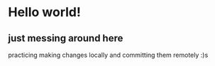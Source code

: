 # Hello world!

## just messing around here

practicing making changes locally and committing them remotely :)s